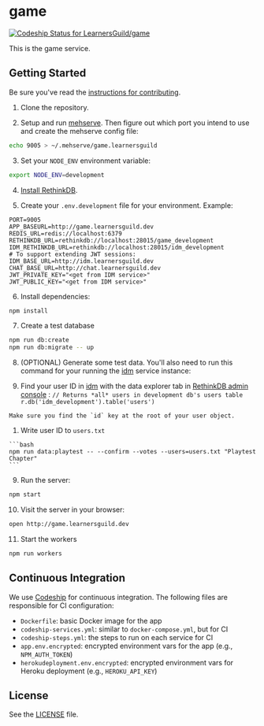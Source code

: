 # game

[ ![Codeship Status for LearnersGuild/game](https://codeship.com/projects/8ee1a1d0-17e4-0134-1d69-2a776fb5d411/status?branch=master)](https://codeship.com/projects/158610)

This is the game service.

## Getting Started

Be sure you've read the [instructions for contributing](./CONTRIBUTING.md).

1. Clone the repository.

2. Setup and run [mehserve][mehserve]. Then figure out which port you intend to use and create the mehserve config file:

  ```bash
  echo 9005 > ~/.mehserve/game.learnersguild
  ```

3. Set your `NODE_ENV` environment variable:

  ```bash
  export NODE_ENV=development
  ```

4. [Install RethinkDB][install-rethinkdb].

5. Create your `.env.development` file for your environment. Example:

  ```
  PORT=9005
  APP_BASEURL=http://game.learnersguild.dev
  REDIS_URL=redis://localhost:6379
  RETHINKDB_URL=rethinkdb://localhost:28015/game_development
  IDM_RETHINKDB_URL=rethinkdb://localhost:28015/idm_development
  # To support extending JWT sessions:
  IDM_BASE_URL=http://idm.learnersguild.dev
  CHAT_BASE_URL=http://chat.learnersguild.dev
  JWT_PRIVATE_KEY="<get from IDM service>"
  JWT_PUBLIC_KEY="<get from IDM service>"
  ```

6. Install dependencies:

  ```bash
  npm install
  ```

7. Create a test database

  ```bash
  npm run db:create
  npm run db:migrate -- up
  ```

8. (OPTIONAL) Generate some test data. You'll also need to run this command for your running the [idm][idm] service instance:

  1. Find your user ID in [idm][idm] with the data explorer tab in [RethinkDB admin console](http://localhost:8080) :
    ```
    // Returns *all* users in development db's users table
    r.db('idm_development').table('users')
    ```

    Make sure you find the `id` key at the root of your user object.

  1. Write user ID to `users.txt`

    ```bash
    npm run data:playtest -- --confirm --votes --users=users.txt "Playtest Chapter"
    ```

9. Run the server:

  ```bash
  npm start
  ```

10. Visit the server in your browser:

  ```bash
  open http://game.learnersguild.dev
  ```

11. Start the workers

  ```bash
  npm run workers
  ```

## Continuous Integration

We use [Codeship](https://codeship.com/) for continuous integration. The following files are responsible for CI configuration:

- `Dockerfile`: basic Docker image for the app
- `codeship-services.yml`: similar to `docker-compose.yml`, but for CI
- `codeship-steps.yml`: the steps to run on each service for CI
- `app.env.encrypted`: encrypted environment vars for the app (e.g., `NPM_AUTH_TOKEN`)
- `herokudeployment.env.encrypted`: encrypted environment vars for Heroku deployment (e.g., `HEROKU_API_KEY`)


## License

See the [LICENSE](./LICENSE) file.


[idm]: https://github.com/LearnersGuild/idm
[github-register-application]: https://github.com/settings/applications/new
[install-rethinkdb]: https://www.rethinkdb.com/docs/install/
[mehserve]: https://github.com/timecounts/mehserve
